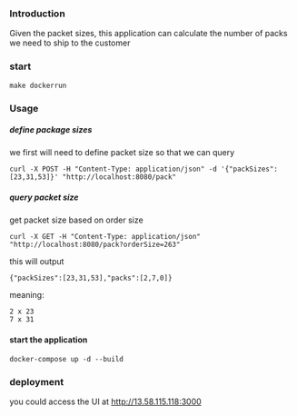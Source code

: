 ### Introduction

Given the packet sizes, this application can calculate the number of packs we need to ship to the customer

### start

`make dockerrun`

### Usage

##### define package sizes

we first will need to define packet size so that we can query

```
curl -X POST -H "Content-Type: application/json" -d '{"packSizes":[23,31,53]}' "http://localhost:8080/pack"
```

##### query packet size

get packet size based on order size
```
curl -X GET -H "Content-Type: application/json" "http://localhost:8080/pack?orderSize=263"
```

this will output
```
{"packSizes":[23,31,53],"packs":[2,7,0]}
```

meaning: 
```
2 x 23
7 x 31
```

#### start the application

```
docker-compose up -d --build
```

### deployment

you could access the UI at http://13.58.115.118:3000

